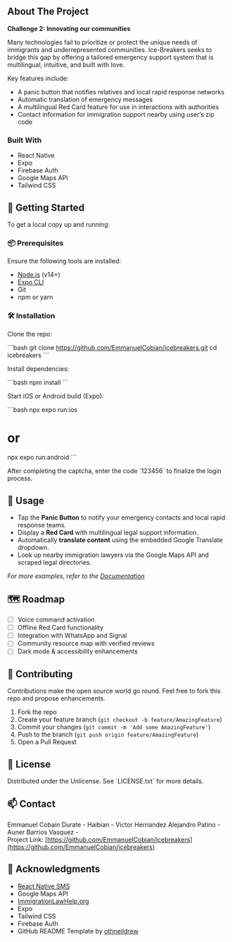 ## About The Project

**Challenge 2: Innovating our communities**

Many technologies fail to prioritize or protect the unique needs of immigrants and underrepresented communities. Ice-Breakers seeks to bridge this gap by offering a tailored emergency support system that is multilingual, intuitive, and built with love.

Key features include:

- A panic button that notifies relatives and local rapid response networks  
- Automatic translation of emergency messages  
- A multilingual Red Card feature for use in interactions with authorities  
- Contact information for immigration support nearby using user’s zip code  

### Built With

- React Native  
- Expo  
- Firebase Auth  
- Google Maps API  
- Tailwind CSS  

## 🚀 Getting Started

To get a local copy up and running:

### 📦 Prerequisites

Ensure the following tools are installed:

- [Node.js](https://nodejs.org/) (v14+)  
- [Expo CLI](https://docs.expo.dev/get-started/installation/)  
- Git  
- npm or yarn  

### 🛠 Installation

Clone the repo:

\`\`\`bash
git clone https://github.com/EmmanuelCobian/icebreakers.git
cd icebreakers
\`\`\`

Install dependencies:

\`\`\`bash
npm install
\`\`\`

Start iOS or Android build (Expo):

\`\`\`bash
npx expo run:ios
# or
npx expo run:android
\`\`\`

After completing the captcha, enter the code \`123456\` to finalize the login process.

## 📱 Usage

- Tap the **Panic Button** to notify your emergency contacts and local rapid response teams.  
- Display a **Red Card** with multilingual legal support information.  
- Automatically **translate content** using the embedded Google Translate dropdown.  
- Look up nearby immigration lawyers via the Google Maps API and scraped legal directories.  

*For more examples, refer to the [Documentation](https://example.com)*

## 🗺️ Roadmap

- [ ] Voice command activation  
- [ ] Offline Red Card functionality  
- [ ] Integration with WhatsApp and Signal  
- [ ] Community resource map with verified reviews  
- [ ] Dark mode & accessibility enhancements  

## 🤝 Contributing

Contributions make the open source world go round. Feel free to fork this repo and propose enhancements.

1. Fork the repo  
2. Create your feature branch (`git checkout -b feature/AmazingFeature`)  
3. Commit your changes (`git commit -m 'Add some AmazingFeature'`)  
4. Push to the branch (`git push origin feature/AmazingFeature`)  
5. Open a Pull Request  

## 🪪 License

Distributed under the Unlicense. See \`LICENSE.txt\` for more details.

## 📫 Contact

Emmanuel Cobain Durate -
Haibian -
Victor Hernandez
Alejandro Patino - 
Auner Barrios Vasquez -   
Project Link: [https://github.com/EmmanuelCobian/icebreakers](https://github.com/EmmanuelCobian/icebreakers)

## 🙏 Acknowledgments

- [React Native SMS](https://www.npmjs.com/package/react-native-sms)  
- Google Maps API  
- [ImmigrationLawHelp.org](https://www.immigrationlawhelp.org)  
- Expo  
- Tailwind CSS  
- Firebase Auth  
- GitHub README Template by [othneildrew](https://github.com/othneildrew/Best-README-Template)
